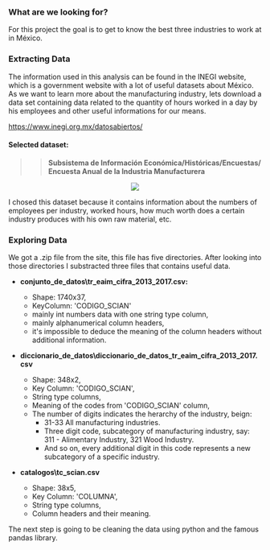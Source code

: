### What are we looking for?

For this project the goal is to get to know the best three industries to work at in México.

### Extracting Data

The information used in this analysis can be found in the INEGI website, which is a government website with a lot of useful datasets about México. As we want to learn more about the manufacturing industry, lets download a data set containing data related to the quantity of hours worked in a day by his employees and other useful informations for our means.

https://www.inegi.org.mx/datosabiertos/

#### Selected dataset:

>> **Subsistema de Información Económica/Históricas/Encuestas/ Encuesta Anual de la Industria Manufacturera**
<div align="center">
    <img src="https://i.ibb.co/VHqfPDw/1-1-INEGI.png">
</div>

I chosed this dataset because it contains information about the numbers of employees per industry, worked hours, how much worth does a certain industry produces with his own raw material, etc. 


### Exploring Data

We got a .zip file from the site, this file has five directories. After looking into those directories I substracted three files that contains useful data. 

 - **conjunto_de_datos\tr_eaim_cifra_2013_2017.csv:**
    
    - Shape: 1740x37,
    - KeyColumn: 'CODIGO_SCIAN'
    - mainly int numbers data with one string type column,
    - mainly alphanumerical column headers,
    - it's impossible to deduce the meaning of the column headers without additional information.
 - **diccionario_de_datos\diccionario_de_datos_tr_eaim_cifra_2013_2017.csv**

    - Shape: 348x2,
    - Key Column: 'CODIGO_SCIAN',
    - String type columns,
    - Meaning of the codes from 'CODIGO_SCIAN' column,
    - The number of digits indicates the herarchy of the industry, beign:
        - 31-33 All manufacturing industries.
        - Three digit code, subcategory of manufacturing industry, say: 311 - Alimentary Industry, 321 Wood Industry.
        - And so on, every additional digit in this code represents a new subcategory of a specific industry.
 - **catalogos\tc_scian.csv**

    - Shape: 38x5,
    - Key Column: 'COLUMNA',
    - String type columns,
    - Column headers and their meaning.

The next step is going to be cleaning the data using python and the famous pandas library.
